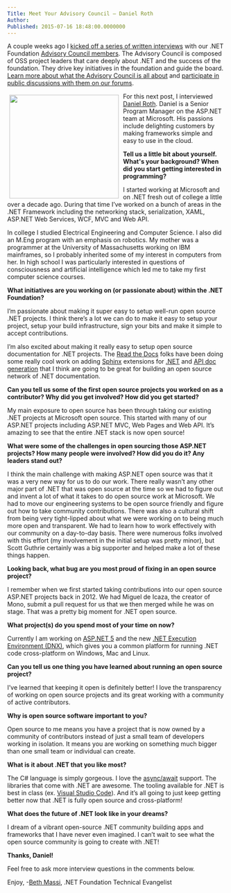 ```yaml
---
Title: Meet Your Advisory Council – Daniel Roth
Author: 
Published: 2015-07-16 18:48:00.0000000
---
```

<p>A couple weeks ago I <a href="/tags/meet%20the%20team">kicked off a series of written interviews</a> with our .NET Foundation <a href="/about/board-of-directors#advisory-council">Advisory Council members</a>. The Advisory Council is composed of OSS project leaders that care deeply about .NET and the success of the foundation. They drive key initiatives in the foundation and guide the board. <a href="/assets/documents/net-foundation-advisory-council-proposal.pdf">Learn more about what the Advisory Council is all about</a> and <a href="http://forums.dotnetfoundation.org/c/governance/advisory-council">participate in public discussions with them on our forums</a>.</p>

<p><img width="252" height="239" style="background-image: none; float: left; margin: 0px 0px 0px 5px; display: inline; border-width: 0px; padding: 5px 10px 5px 0px;" alt="" src="/assets/members/daniel-roth.jpg" /></p>

<p>For this next post, I interviewed <a href="https://twitter.com/danroth27">Daniel Roth</a>. Daniel is a Senior Program Manager on the ASP.NET team at Microsoft. His passions include delighting customers by making frameworks simple and easy to use in the cloud.</p>

<p><strong>Tell us a little bit about yourself. What's your background? When did you start getting interested in programming?</strong></p>

<p>I started working at Microsoft and on .NET fresh out of college a little over a decade ago. During that time I&rsquo;ve worked on a bunch of areas in the .NET Framework including the networking stack, serialization, XAML, ASP.NET Web Services, WCF, MVC and Web API.</p>

<p>In college I studied Electrical Engineering and Computer Science. I also did an M.Eng program with an emphasis on robotics. My mother was a programmer at the University of Massachusetts working on IBM mainframes, so I probably inherited some of my interest in computers from her. In high school I was particularly interested in questions of consciousness and artificial intelligence which led me to take my first computer science courses.</p>

<p><strong>What initiatives are you working on (or passionate about) within the .NET Foundation?</strong></p>

<p>I&rsquo;m passionate about making it super easy to setup well-run open source .NET projects. I think there&rsquo;s a lot we can do to make it easy to setup your project, setup your build infrastructure, sign your bits and make it simple to accept contributions.</p>

<p>I&rsquo;m also excited about making it really easy to setup open source documentation for .NET projects. The <a href="http://readthedocs.org/">Read the Docs</a> folks have been doing some really cool work on adding <a href="http://sphinx-doc.org/">Sphinx</a> extensions for <a href="https://github.com/rtfd/sphinxcontrib-dotnetdomain">.NET</a> and <a href="https://github.com/rtfd/sphinx-autoapi">API doc generation</a> that I think are going to be great for building an open source network of .NET documentation. &nbsp;</p>

<p><strong>Can you tell us some of the first open source projects you worked on as a contributor? Why did you get involved? How did you get started?</strong></p>

<p>My main exposure to open source has been through taking our existing .NET projects at Microsoft open source. This started with many of our ASP.NET projects including ASP.NET MVC, Web Pages and Web API. It&rsquo;s amazing to see that the entire .NET stack is now open source!</p>

<p><strong>What were some of the challenges in open sourcing those ASP.NET projects? How many people were involved? How did you do it? Any leaders stand out?</strong></p>

<p>I think the main challenge with making ASP.NET open source was that it was a very new way for us to do our work. There really wasn&rsquo;t any other major part of .NET that was open source at the time so we had to figure out and invent a lot of what it takes to do open source work at Microsoft. We had to move our engineering systems to be open source friendly and figure out how to take community contributions. There was also a cultural shift from being very tight-lipped about what we were working on to being much more open and transparent. We had to learn how to work effectively with our community on a day-to-day basis. There were numerous folks involved with this effort (my involvement in the initial setup was pretty minor), but Scott Guthrie certainly was a big supporter and helped make a lot of these things happen.</p>

<p><strong>Looking back, what bug are you most proud of fixing in an open source project?</strong></p>

<p>I remember when we first started taking contributions into our open source ASP.NET projects back in 2012. We had Miguel de Icaza, the creator of Mono, submit a pull request for us that we then merged while he was on stage. That was a pretty big moment for .NET open source.</p>

<p><strong>What project(s) do you spend most of your time on now?</strong></p>

<p>Currently I am working on <a href="https://github.com/aspnet/home">ASP.NET 5</a> and the new <a href="https://github.com/aspnet/dnx">.NET Execution Environment (DNX)</a>, which gives you a common platform for running .NET code cross-platform on Windows, Mac and Linux.</p>

<p><strong>Can you tell us one thing you have learned about running an open source project?</strong></p>

<p>I&rsquo;ve learned that keeping it open is definitely better! I love the transparency of working on open source projects and its great working with a community of active contributors.</p>

<p><strong>Why is open source software important to you?</strong></p>

<p>Open source to me means you have a project that is now owned by a community of contributors instead of just a small team of developers working in isolation. It means you are working on something much bigger than one small team or individual can create.</p>

<p><strong>What is it about .NET that you like most?</strong></p>

<p>The C# language is simply gorgeous. I love the <a href="https://msdn.microsoft.com/en-us/library/hh191443.aspx">async/await</a> support. The libraries that come with .NET are awesome. The tooling available for .NET is best in class (ex. <a href="http://code.visualstudio.com/">Visual Studio Code</a>). And it&rsquo;s all going to just keep getting better now that .NET is fully open source and cross-platform!</p>

<p><strong>What does the future of .NET look like in your dreams?</strong></p>

<p>I dream of a vibrant open-source .NET community building apps and frameworks that I have never even imagined. I can&rsquo;t wait to see what the open source community is going to create with .NET!</p>

<p><strong>Thanks, Daniel!</strong></p>

<p>Feel free to ask more interview questions in the comments below.</p>

<p>Enjoy, -<a href="https://twitter.com/bethmassi">Beth Massi</a>, .NET Foundation Technical Evangelist</p>
